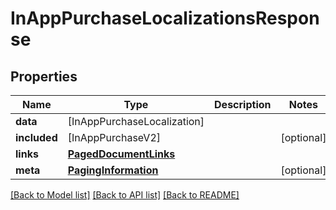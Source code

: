 # InAppPurchaseLocalizationsResponse

## Properties
Name | Type | Description | Notes
------------ | ------------- | ------------- | -------------
**data** | [InAppPurchaseLocalization] |  | 
**included** | [InAppPurchaseV2] |  | [optional] 
**links** | [**PagedDocumentLinks**](PagedDocumentLinks.md) |  | 
**meta** | [**PagingInformation**](PagingInformation.md) |  | [optional] 

[[Back to Model list]](../README.md#documentation-for-models) [[Back to API list]](../README.md#documentation-for-api-endpoints) [[Back to README]](../README.md)


